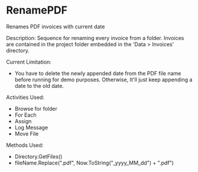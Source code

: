 # RenamePDF
Renames PDF invoices with current date

Description: Sequence for renaming every invoice from a folder.
Invoices are contained in the project folder embedded in the 'Data > Invoices' directory.

Current Limitation:
- You have to delete the newly appended date from the PDF file name before running for demo purposes. Otherwise, It'll just keep appending a date to the old date.

Activities Used:
- Browse for folder
- For Each
- Assign
- Log Message
- Move File

Methods Used:
- Directory.GetFiles(<insert folder path variable>)
- fileName.Replace(".pdf", Now.ToString("_yyyy_MM_dd") + ".pdf")
